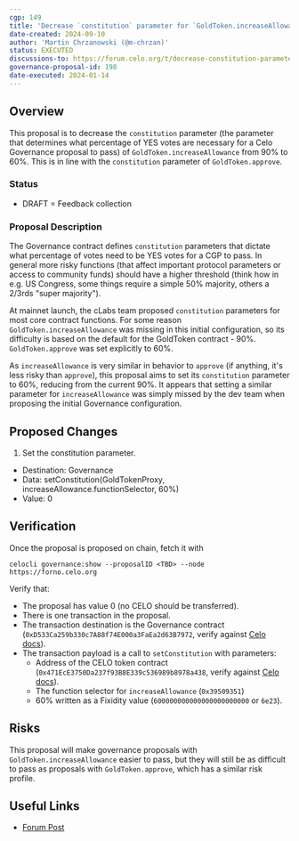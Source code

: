 ```yaml
---
cgp: 149
title: 'Decrease `constitution` parameter for `GoldToken.increaseAllowance`'
date-created: 2024-09-10
author: 'Martin Chrzanowski (@m-chrzan)'
status: EXECUTED
discussions-to: https://forum.celo.org/t/decrease-constitution-parameter-for-goldtoken-increaseallowance/9002
governance-proposal-id: 198
date-executed: 2024-01-14
---
```


## Overview

This proposal is to decrease the `constitution` parameter (the parameter that
determines what percentage of YES votes are necessary for a Celo Governance
proposal to pass) of `GoldToken.increaseAllowance` from 90% to 60%. This is in
line with the `constitution` parameter of `GoldToken.approve`.

### Status

- DRAFT = Feedback collection

### Proposal Description

The Governance contract defines `constitution` parameters that dictate what
percentage of votes need to be YES votes for a CGP to pass. In general more
risky functions (that affect important protocol parameters or access to
community funds) should have a higher threshold (think how in e.g. US Congress,
some things require a simple 50% majority, others a 2/3rds "super majority").

At mainnet launch, the cLabs team proposed `constitution` parameters for most
core contract functions. For some reason `GoldToken.increaseAllowance` was
missing in this initial configuration, so its difficulty is based on the default
for the GoldToken contract - 90%. `GoldToken.approve` was set explicitly to 60%.

As `increaseAllowance` is very similar in behavior to `approve` (if anything,
it's less risky than `approve`), this proposal aims to set its `constitution`
parameter to 60%, reducing from the current 90%. It appears that setting a
similar parameter for `increaseAllowance` was simply missed by the dev team when
proposing the initial Governance configuration.

## Proposed Changes

1. Set the constitution parameter.
  - Destination: Governance
  - Data: setConstitution(GoldTokenProxy, increaseAllowance.functionSelector, 60%)
  - Value: 0

## Verification

Once the proposal is proposed on chain, fetch it with

    celocli governance:show --proposalID <TBD> --node https://forno.celo.org

Verify that:

- The proposal has value 0 (no CELO should be transferred).
- There is one transaction in the proposal.
- The transaction destination is the Governance contract
  (`0xD533Ca259b330c7A88f74E000a3FaEa2d63B7972`, verify against [Celo
docs](https://docs.celo.org/contract-addresses)).
- The transaction payload is a call to `setConstitution` with parameters:
    - Address of the CELO token contract
      (`0x471EcE3750Da237f93B8E339c536989b8978a438`, verify against [Celo
docs](https://docs.celo.org/token-addresses)).
    - The function selector for `increaseAllowance` (`0x39509351`)
    - 60% written as a Fixidity value (`600000000000000000000000` or `6e23`).

## Risks

This proposal will make governance proposals with `GoldToken.increaseAllowance`
easier to pass, but they will still be as difficult to pass as proposals with
`GoldToken.approve`, which has a similar risk profile.

## Useful Links

* [Forum Post](https://forum.celo.org/t/decrease-constitution-parameter-for-goldtoken-increaseallowance/9002)
